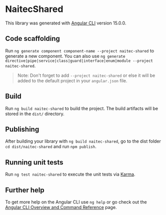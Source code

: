 # NaitecShared

This library was generated with [Angular CLI](https://github.com/angular/angular-cli) version 15.0.0.

## Code scaffolding

Run `ng generate component component-name --project naitec-shared` to generate a new component. You can also use `ng generate directive|pipe|service|class|guard|interface|enum|module --project naitec-shared`.
> Note: Don't forget to add `--project naitec-shared` or else it will be added to the default project in your `angular.json` file. 

## Build

Run `ng build naitec-shared` to build the project. The build artifacts will be stored in the `dist/` directory.

## Publishing

After building your library with `ng build naitec-shared`, go to the dist folder `cd dist/naitec-shared` and run `npm publish`.

## Running unit tests

Run `ng test naitec-shared` to execute the unit tests via [Karma](https://karma-runner.github.io).

## Further help

To get more help on the Angular CLI use `ng help` or go check out the [Angular CLI Overview and Command Reference](https://angular.io/cli) page.
